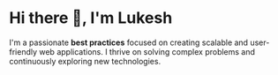 <!-- **kumaraswini-11/kumaraswini-11** is a ✨ _special_ ✨ repository because its `README.md` (this file) appears on your GitHub profile. -->

# Hi there 👋, I'm **Lukesh**



I'm a passionate **best practices** focused on creating scalable and user-friendly web applications. I thrive on solving complex problems and continuously exploring new technologies.

